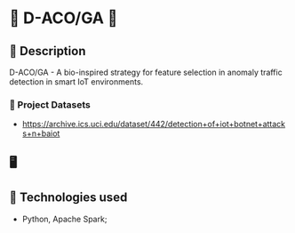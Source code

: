 # :ant: D-ACO/GA :dna:

## :memo: Description
D-ACO/GA - A bio-inspired strategy for feature selection in anomaly traffic detection in smart IoT environments.

### :floppy_disk: Project Datasets
* https://archive.ics.uci.edu/dataset/442/detection+of+iot+botnet+attacks+n+baiot

## :desktop_computer:	

## :wrench: Technologies used
* Python, Apache Spark;
